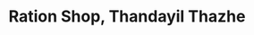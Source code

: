 ---
title: "Ration Shop, Thandayil Thazhe"
url: /thandayil-thazhe/ration-shop-thandayil-thazhe/
shop: convenience
---